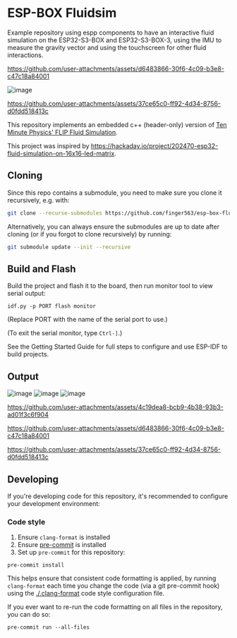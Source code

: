# ESP-BOX Fluidsim

Example repository using espp components to have an interactive fluid simulation
on the ESP32-S3-BOX and ESP32-S3-BOX-3, using the IMU to measure the gravity
vector and using the touchscreen for other fluid interactions.

https://github.com/user-attachments/assets/d6483866-30f6-4c09-b3e8-c47c18a84001

![image](https://github.com/user-attachments/assets/19921856-58a1-4680-b37f-32216320a8ce)

https://github.com/user-attachments/assets/37ce65c0-ff92-4d34-8756-d0fdd518413c

This repository implements an embedded c++ (header-only) version of [Ten Minute
Physics' FLIP Fluid
Simulation](https://matthias-research.github.io/pages/tenMinutePhysics/index.html).

This project was inspired by
https://hackaday.io/project/202470-esp32-fluid-simulation-on-16x16-led-matrix.

## Cloning

Since this repo contains a submodule, you need to make sure you clone it
recursively, e.g. with:

``` sh
git clone --recurse-submodules https://github.com/finger563/esp-box-fluidsim
```

Alternatively, you can always ensure the submodules are up to date after cloning
(or if you forgot to clone recursively) by running:

``` sh
git submodule update --init --recursive
```

## Build and Flash

Build the project and flash it to the board, then run monitor tool to view serial output:

```
idf.py -p PORT flash monitor
```

(Replace PORT with the name of the serial port to use.)

(To exit the serial monitor, type ``Ctrl-]``.)

See the Getting Started Guide for full steps to configure and use ESP-IDF to build projects.

## Output

![image](https://github.com/user-attachments/assets/26bc0268-bc53-4949-91d0-7f540449c2ac)
![image](https://github.com/user-attachments/assets/19921856-58a1-4680-b37f-32216320a8ce)
![image](https://github.com/user-attachments/assets/3f373d48-71a2-4acc-9d72-eb133fbd9ee0)

https://github.com/user-attachments/assets/4c19dea8-bcb9-4b38-93b3-ad01f3c6f904

https://github.com/user-attachments/assets/d6483866-30f6-4c09-b3e8-c47c18a84001

https://github.com/user-attachments/assets/37ce65c0-ff92-4d34-8756-d0fdd518413c


## Developing

If you're developing code for this repository, it's recommended to configure
your development environment:

### Code style

1. Ensure `clang-format` is installed
2. Ensure [pre-commit](https://pre-commit.com) is installed
3. Set up `pre-commit` for this repository:

  ``` console
  pre-commit install
  ```

This helps ensure that consistent code formatting is applied, by running
`clang-format` each time you change the code (via a git pre-commit hook) using
the [./.clang-format](./.clang-format) code style configuration file.

If you ever want to re-run the code formatting on all files in the repository,
you can do so:

``` console
pre-commit run --all-files
```
